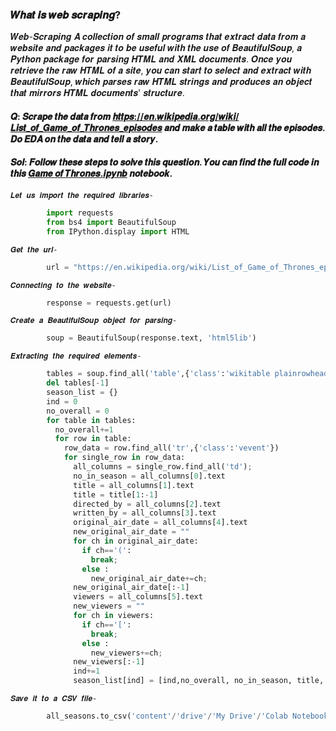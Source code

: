 ### 𝑾𝒉𝒂𝒕 𝒊𝒔 𝒘𝒆𝒃 𝒔𝒄𝒓𝒂𝒑𝒊𝒏𝒈?
𝑾𝒆𝒃-𝑺𝒄𝒓𝒂𝒑𝒊𝒏𝒈 𝑨 𝒄𝒐𝒍𝒍𝒆𝒄𝒕𝒊𝒐𝒏 𝒐𝒇 𝒔𝒎𝒂𝒍𝒍 𝒑𝒓𝒐𝒈𝒓𝒂𝒎𝒔 𝒕𝒉𝒂𝒕 𝒆𝒙𝒕𝒓𝒂𝒄𝒕 𝒅𝒂𝒕𝒂 𝒇𝒓𝒐𝒎 𝒂 𝒘𝒆𝒃𝒔𝒊𝒕𝒆 𝒂𝒏𝒅 𝒑𝒂𝒄𝒌𝒂𝒈𝒆𝒔 𝒊𝒕 𝒕𝒐 𝒃𝒆 𝒖𝒔𝒆𝒇𝒖𝒍 𝒘𝒊𝒕𝒉 𝒕𝒉𝒆 𝒖𝒔𝒆 𝒐𝒇 𝑩𝒆𝒂𝒖𝒕𝒊𝒇𝒖𝒍𝑺𝒐𝒖𝒑, 𝒂 𝑷𝒚𝒕𝒉𝒐𝒏 𝒑𝒂𝒄𝒌𝒂𝒈𝒆 𝒇𝒐𝒓 𝒑𝒂𝒓𝒔𝒊𝒏𝒈 𝑯𝑻𝑴𝑳 𝒂𝒏𝒅 𝑿𝑴𝑳 𝒅𝒐𝒄𝒖𝒎𝒆𝒏𝒕𝒔. 𝑶𝒏𝒄𝒆 𝒚𝒐𝒖 𝒓𝒆𝒕𝒓𝒊𝒆𝒗𝒆 𝒕𝒉𝒆 𝒓𝒂𝒘 𝑯𝑻𝑴𝑳 𝒐𝒇 𝒂 𝒔𝒊𝒕𝒆, 𝒚𝒐𝒖 𝒄𝒂𝒏 𝒔𝒕𝒂𝒓𝒕 𝒕𝒐 𝒔𝒆𝒍𝒆𝒄𝒕 𝒂𝒏𝒅 𝒆𝒙𝒕𝒓𝒂𝒄𝒕 𝒘𝒊𝒕𝒉 𝑩𝒆𝒂𝒖𝒕𝒊𝒇𝒖𝒍𝑺𝒐𝒖𝒑, 𝒘𝒉𝒊𝒄𝒉 𝒑𝒂𝒓𝒔𝒆𝒔 𝒓𝒂𝒘 𝑯𝑻𝑴𝑳 𝒔𝒕𝒓𝒊𝒏𝒈𝒔 𝒂𝒏𝒅 𝒑𝒓𝒐𝒅𝒖𝒄𝒆𝒔 𝒂𝒏 𝒐𝒃𝒋𝒆𝒄𝒕 𝒕𝒉𝒂𝒕 𝒎𝒊𝒓𝒓𝒐𝒓𝒔 𝑯𝑻𝑴𝑳 𝒅𝒐𝒄𝒖𝒎𝒆𝒏𝒕𝒔' 𝒔𝒕𝒓𝒖𝒄𝒕𝒖𝒓𝒆.

#### 𝑸: 𝑺𝒄𝒓𝒂𝒑𝒆 𝒕𝒉𝒆 𝒅𝒂𝒕𝒂 𝒇𝒓𝒐𝒎 [𝒉𝒕𝒕𝒑𝒔://𝒆𝒏.𝒘𝒊𝒌𝒊𝒑𝒆𝒅𝒊𝒂.𝒐𝒓𝒈/𝒘𝒊𝒌𝒊/𝑳𝒊𝒔𝒕_𝒐𝒇_𝑮𝒂𝒎𝒆_𝒐𝒇_𝑻𝒉𝒓𝒐𝒏𝒆𝒔_𝒆𝒑𝒊𝒔𝒐𝒅𝒆𝒔](https://en.wikipedia.org/wiki/List_of_Game_of_Thrones_episodes) 𝒂𝒏𝒅 𝒎𝒂𝒌𝒆 𝒂 𝒕𝒂𝒃𝒍𝒆 𝒘𝒊𝒕𝒉 𝒂𝒍𝒍 𝒕𝒉𝒆 𝒆𝒑𝒊𝒔𝒐𝒅𝒆𝒔. 𝑫𝒐 𝑬𝑫𝑨 𝒐𝒏 𝒕𝒉𝒆 𝒅𝒂𝒕𝒂 𝒂𝒏𝒅 𝒕𝒆𝒍𝒍 𝒂 𝒔𝒕𝒐𝒓𝒚.
#### 𝑺𝒐𝒍: 𝑭𝒐𝒍𝒍𝒐𝒘 𝒕𝒉𝒆𝒔𝒆 𝒔𝒕𝒆𝒑𝒔 𝒕𝒐 𝒔𝒐𝒍𝒗𝒆 𝒕𝒉𝒊𝒔 𝒒𝒖𝒆𝒔𝒕𝒊𝒐𝒏. 𝒀𝒐𝒖 𝒄𝒂𝒏 𝒇𝒊𝒏𝒅 𝒕𝒉𝒆 𝒇𝒖𝒍𝒍 𝒄𝒐𝒅𝒆 𝒊𝒏 𝒕𝒉𝒊𝒔 [𝑮𝒂𝒎𝒆 𝒐𝒇 𝑻𝒉𝒓𝒐𝒏𝒆𝒔.𝒊𝒑𝒚𝒏𝒃](https://github.com/BIJOY-SUST/Simple-Web-Scraping-in-Python-Using-BeautifulSoup/blob/master/Notebook/Game_of_Thrones.ipynb) 𝒏𝒐𝒕𝒆𝒃𝒐𝒐𝒌.

  `𝑳𝒆𝒕 𝒖𝒔 𝒊𝒎𝒑𝒐𝒓𝒕 𝒕𝒉𝒆 𝒓𝒆𝒒𝒖𝒊𝒓𝒆𝒅 𝒍𝒊𝒃𝒓𝒂𝒓𝒊𝒆𝒔-`
   ```python      
           import requests
           from bs4 import BeautifulSoup
           from IPython.display import HTML
   ```
   
  `𝑮𝒆𝒕 𝒕𝒉𝒆 𝒖𝒓𝒍-`
   ```python      
           url = "https://en.wikipedia.org/wiki/List_of_Game_of_Thrones_episodes"
   ```
   
  `𝑪𝒐𝒏𝒏𝒆𝒄𝒕𝒊𝒏𝒈 𝒕𝒐 𝒕𝒉𝒆 𝒘𝒆𝒃𝒔𝒊𝒕𝒆-`
   ```python      
           response = requests.get(url)
   ```
   
  `𝑪𝒓𝒆𝒂𝒕𝒆 𝒂 𝑩𝒆𝒂𝒖𝒕𝒊𝒇𝒖𝒍𝑺𝒐𝒖𝒑 𝒐𝒃𝒋𝒆𝒄𝒕 𝒇𝒐𝒓 𝒑𝒂𝒓𝒔𝒊𝒏𝒈-`
   ```python      
           soup = BeautifulSoup(response.text, 'html5lib')
   ```
   
  `𝑬𝒙𝒕𝒓𝒂𝒄𝒕𝒊𝒏𝒈 𝒕𝒉𝒆 𝒓𝒆𝒒𝒖𝒊𝒓𝒆𝒅 𝒆𝒍𝒆𝒎𝒆𝒏𝒕𝒔-`
   ```python      
           tables = soup.find_all('table',{'class':'wikitable plainrowheaders wikiepisodetable'})
           del tables[-1]
           season_list = {}
           ind = 0
           no_overall = 0
           for table in tables:
             no_overall+=1
             for row in table:
               row_data = row.find_all('tr',{'class':'vevent'})
               for single_row in row_data:
                 all_columns = single_row.find_all('td');
                 no_in_season = all_columns[0].text
                 title = all_columns[1].text
                 title = title[1:-1]
                 directed_by = all_columns[2].text
                 written_by = all_columns[3].text
                 original_air_date = all_columns[4].text
                 new_original_air_date = ""
                 for ch in original_air_date:
                   if ch=='(':
                     break;
                   else :
                     new_original_air_date+=ch;
                 new_original_air_date[:-1]
                 viewers = all_columns[5].text
                 new_viewers = ""
                 for ch in viewers:
                   if ch=='[':
                     break;
                   else :
                     new_viewers+=ch;
                 new_viewers[:-1]
                 ind+=1
                 season_list[ind] = [ind,no_overall, no_in_season, title, directed_by, written_by, new_original_air_date, new_viewers] 
   ```
   
  `𝑺𝒂𝒗𝒆 𝒊𝒕 𝒕𝒐 𝒂 𝑪𝑺𝑽 𝒇𝒊𝒍𝒆-`
   ```python      
           all_seasons.to_csv('content'/'drive'/'My Drive'/'Colab Notebooks'/'game_of_thrones.csv');
   ```
